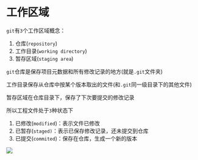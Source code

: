 
# 工作区域

`git`有`3`个工作区域概念：

1. 仓库(`repository`)
2. 工作目录(`working directory`)
3. 暂存区域(`staging area`)

`git`仓库是保存项目元数据和所有修改记录的地方(就是`.git`文件夹)

工作目录保存从仓库中按某个版本取出的文件(和`.git`同一级目录下的其他文件)

暂存区域在仓库目录下，保存了下次要提交的修改记录

所以工程文件处于`3`种状态下

1. 已修改(`modified`)：表示文件已修改
2. 已暂存(`staged)`：表示已保存修改记录，还未提交到仓库
3. 已提交(`commited`)：保存在仓库，生成一个新的版本

![](https://git-scm.com/book/en/v2/images/areas.png)
